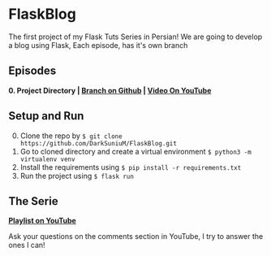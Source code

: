# FlaskBlog
The first project of my Flask Tuts Series in Persian!
We are going to develop a blog using Flask, Each episode, has it's own branch

## Episodes
**0. Project Directory | [Branch on Github](https://github.com/DarkSuniuM/FlaskBlog/tree/00-Project_Directory) | [Video On YouTube](https://youtu.be/wYYLs_yqJ_8)**


## Setup and Run
0. Clone the repo by `$ git clone https://github.com/DarkSuniuM/FlaskBlog.git`
0. Go to cloned directory and create a virtual environment `$ python3 -m virtualenv venv`
0. Install the requirements using `$ pip install -r requirements.txt`
0. Run the project using `$ flask run`

## The Serie
**[Playlist on YouTube](https://www.youtube.com/playlist?list=PLdUn5H7OTUk1WYCrDJpNGpJ2GFWd7yZaw)**

Ask your questions on the comments section in YouTube, I try to answer the ones I can!
